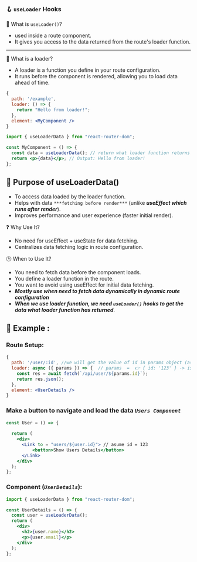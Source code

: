 ### 🪝 `useLoader` Hooks
📌 What is `useLoader()`?
- used inside a route component.
- It gives you access to the data returned from the route's loader function.

---
🔧 What is a loader?
- A loader is a function you define in your route configuration.
- It runs before the component is rendered, allowing you to load data ahead of time.
```jsx
{
  path: '/example',
  loader: () => {
    return "Hello from loader!";
  },
  element: <MyComponent />
}

```

```jsx
import { useLoaderData } from "react-router-dom";

const MyComponent = () => {
  const data = useLoaderData(); // return what loader function returns
  return <p>{data}</p>; // Output: Hello from loader!
};

```
## 🎯 Purpose of useLoaderData()
- To access data loaded by the loader function.
- Helps with data `***fetching before render***` (unlike ***useEffect which runs after render***).
- Improves performance and user experience (faster initial render).
  
❓ Why Use It?
- No need for useEffect + useState for data fetching.
- Centralizes data fetching logic in route configuration.

🕒 When to Use It?
- You need to fetch data before the component loads.
- You define a loader function in the route.
- You want to avoid using useEffect for initial data fetching.
- ***Mostly use when need to fetch data dynamically in dynamic route configuration***
- ***When we use loader function, we need `useLoader()` hooks to get the data what loader function has returned***.
  
## 🧪 Example :
### Route Setup:
```jsx
{
  path: '/user/:id', //we will get the value of id in params object (asume id = '123')
  loader: async ({ params }) => {  // params  =  👉 { id: '123' } -> is the object where we get the value of id properties
    const res = await fetch(`/api/user/${params.id}`);
    return res.json();
  },
  element: <UserDetails />
}

```

### Make a button to navigate and load the data ***`Users Component`***

```jsx
const User = () => {
  
  return (
    <div>
      <Link to = "users/${user.id}"> // asume id = 123
          <button>Show Users Details</button>
      </Link>
    </div>
  );
};
```

### Component (***`UserDetails`***): 
```jsx
import { useLoaderData } from "react-router-dom";

const UserDetails = () => {
  const user = useLoaderData();
  return (
    <div>
      <h2>{user.name}</h2>
      <p>{user.email}</p>
    </div>
  );
};
```


